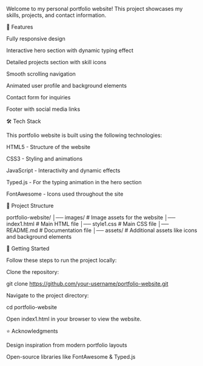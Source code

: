 Welcome to my personal portfolio website! This project showcases my skills, projects, and contact information.

📌 Features

Fully responsive design

Interactive hero section with dynamic typing effect

Detailed projects section with skill icons

Smooth scrolling navigation

Animated user profile and background elements

Contact form for inquiries

Footer with social media links

🛠️ Tech Stack

This portfolio website is built using the following technologies:

HTML5 - Structure of the website

CSS3 - Styling and animations

JavaScript - Interactivity and dynamic effects

Typed.js - For the typing animation in the hero section

FontAwesome - Icons used throughout the site

📂 Project Structure

portfolio-website/
│── images/               # Image assets for the website
│── index1.html           # Main HTML file
│── style1.css            # Main CSS file
│── README.md             # Documentation file
│── assets/               # Additional assets like icons and background elements

🚀 Getting Started

Follow these steps to run the project locally:

Clone the repository:

git clone https://github.com/your-username/portfolio-website.git

Navigate to the project directory:

cd portfolio-website

Open index1.html in your browser to view the website.

⭐ Acknowledgments

Design inspiration from modern portfolio layouts

Open-source libraries like FontAwesome & Typed.js
